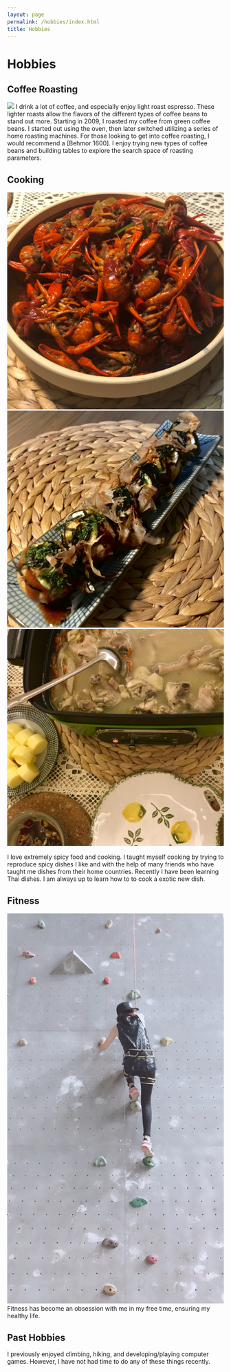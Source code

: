 ```yaml
---
layout: page
permalink: /hobbies/index.html
title: Hobbies
---
```


# Hobbies

## Coffee Roasting

<img src="/images/coffee.jpg" class="floatpic">
I drink a lot of coffee, and especially enjoy light roast espresso.  These
lighter roasts allow the flavors of the different types of coffee beans to
stand out more.  Starting in 2009, I roasted my coffee from green coffee beans.
I started out using the oven, then later switched utilizing a series of home
roasting machines.  For those looking to get into coffee roasting, I would
recommend a [Behmor 1600].  I enjoy trying new types of coffee beans and
building tables to explore the search space of roasting parameters.

[Behmor 1600]: https://behmor.com/behmor-1600-plus/

## Cooking

<div class="third">
<img src="/images/cooking1.jpg">
<img src="/images/cooking2.jpg">
<img src="/images/cooking3.jpg">
</div>

I love extremely spicy food and cooking. I taught myself cooking by trying
to reproduce spicy dishes I like and with the help of many friends who have
taught me dishes from their home countries. Recently I have been learning
Thai dishes.  I am always up to learn how to to cook a exotic new dish.

## Fitness 

<img src="/images/climb.jpg" class="floatpic">
Fitness has become an obsession with me in my free time, ensuring my healthy life. 

## Past Hobbies

I previously enjoyed climbing, hiking, and developing/playing computer games. However, I have not had time to do 
any of these things recently.

